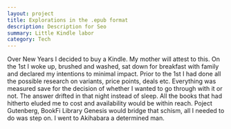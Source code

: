 ```yaml
---
layout: project
title: Explorations in the .epub format
description: Description for Seo
summary: Little Kindle labor
category: Tech
---
```


Over New Years I decided to buy a Kindle. My mother will attest to this. On the 1st I woke up, brushed and washed, sat down for breakfast with family and declared my intentions to minimal impact. Prior to the 1st I had done all the possible research on variants, price points, deals etc. Everything was measured save for the decision of whether I wanted to go through with it or not. The answer drifted in that night instead of sleep. All the books that had hitherto eluded me to cost and availability would be within reach. Poject Gutenberg, BookFi Library Genesis would bridge that schism, all I needed to do was step on. I went to Akihabara a determined man.

